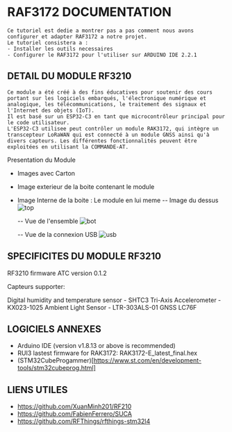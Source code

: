 # RAF3172 DOCUMENTATION

```
Ce tutoriel est dedie a montrer pas a pas comment nous avons configurer et adapter RAF3172 a notre projet.
Le tutoriel consistera a :
- Installer les outils necessaires
- Configurer le RAF3172 pour l'utiliser sur ARDUINO IDE 2.2.1 
```
## DETAIL DU MODULE RF3210
```
Ce module a été créé à des fins éducatives pour soutenir des cours portant sur les logiciels embarqués, l'électronique numérique et analogique, les télécommunications, le traitement des signaux et l'Internet des objets (IoT).
Il est basé sur un ESP32-C3 en tant que microcontrôleur principal pour le code utilisateur.
L'ESP32-C3 utilisee peut contrôler un module RAK3172, qui intègre un transcepteur LoRaWAN qui est connecté à un module GNSS ainsi qu'à divers capteurs. Les différentes fonctionnalités peuvent être exploitées en utilisant la COMMANDE-AT.
```
Presentation du Module 
- Images avec Carton

- Image exterieur de la boite contenant le module

- Image Interne de la boite : Le module en lui meme
    -- Image du dessus  
![top](https://github.com/vendkura/RAK7420_RF210-Project/assets/51537350/5a1726a6-5a07-43d4-9939-83c45a2f9727)

    -- Vue de l'ensemble
![bot](https://github.com/vendkura/RAK7420_RF210-Project/assets/51537350/006058ea-5989-4b9c-b93f-03d21f437e98)

    -- Vue de la connexion USB
![usb](https://github.com/vendkura/RAK7420_RF210-Project/assets/51537350/a75778fd-561c-4d5a-a28c-8d982e68024f)


## SPECIFICITES DU MODULE RF3210

RF3210 firmware ATC version 0.1.2

Capteurs supporter:

Digital humidity and temperature sensor - SHTC3
Tri-Axis Accelerometer - KX023-1025
Ambient Light Sensor - LTR-303ALS-01
GNSS LC76F

## LOGICIELS ANNEXES

- Arduino IDE (version v1.8.13 or above is recommended)
- RUI3 lastest firmware for RAK3172: RAK3172-E_latest_final.hex
- (STM32CubeProgammer)[https://www.st.com/en/development-tools/stm32cubeprog.html]

## LIENS UTILES
- https://github.com/XuanMinh201/RF210
- https://github.com/FabienFerrero/SUCA
- https://github.com/RFThings/rfthings-stm32l4

